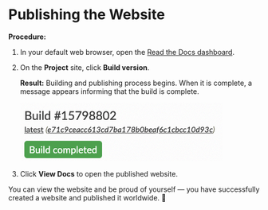 # Publishing the Website

**Procedure:**

1. In your default web browser, open the [Read the Docs dashboard](https://readthedocs.org/dashboard/).

3. On the **Project** site, click **Build version**.

    **Result:** Building and publishing process begins. When it is complete, a message appears informing that the build is complete.

    ![Build Complete](../img/rtd-mk-6.png)

4. Click **View Docs** to open the published website.

You can view the website and be proud of yourself — you have successfully created a website and published it worldwide. :rainbow:
